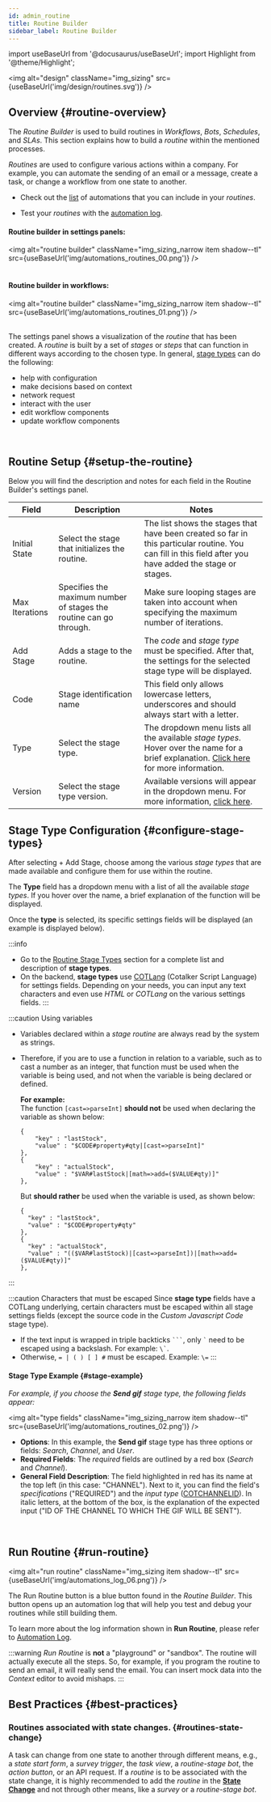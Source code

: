 ```yaml
---
id: admin_routine
title: Routine Builder
sidebar_label: Routine Builder
---
```

import useBaseUrl from '@docusaurus/useBaseUrl';
import Highlight from '@theme/Highlight';

<img alt="design" className="img_sizing" src={useBaseUrl('img/design/routines.svg')} />

## Overview {#routine-overview}

The _Routine Builder_ is used to build routines in _Workflows_, _Bots_, _Schedules_, and _SLAs_. This section explains how to build a _routine_ within the mentioned processes.

_Routines_ are used to configure various actions within a company. For example, you can automate the sending of an email or a message, create a task, or change a workflow from one state to another.

- Check out the [list](/docs/documentation/automation/existing_routines#stage-list) of automations that you can include in your _routines_.

- Test your _routines_ with the [automation log](#run-routine).


<div className="alert alert--secondary">

#### Routine builder in settings panels:


<img alt="routine builder" className="img_sizing_narrow item shadow--tl" src={useBaseUrl('img/automations_routines_00.png')} />
<br/>
<br/>

#### Routine builder in workflows:

<img alt="routine builder" className="img_sizing_narrow item shadow--tl" src={useBaseUrl('img/automations_routines_01.png')} />
<br/>
<br/>

The settings panel shows a visualization of the _routine_ that has been created. A _routine_ is built by a set of _stages_ or _steps_ that can function in different ways according to the chosen type. In general, [stage types](#stage-type-list) can do the following:

* help with configuration
* make decisions based on context
* network request
* interact with the user
* edit workflow components
* update workflow components

</div>
<br/>

## Routine Setup {#setup-the-routine}

Below you will find the description and notes for each field in the Routine Builder's settings panel.

| Field | Description | Notes | 
| ---- | ----------- | ----- | 
| Initial State | Select the stage that initializes the routine. | The list shows the stages that have been created so far in this particular routine. You can fill in this field after you have added the stage or stages. |
| Max Iterations | Specifies the maximum number of stages the routine can go through. | Make sure looping stages are taken into account when specifying the maximum number of iterations. |
| Add Stage | Adds a stage to the routine. | The _code_ and _stage type_ must be specified. After that, the settings for the selected stage type will be displayed. |
| Code | Stage identification name | This field only allows lowercase letters, underscores and should always start with a letter.  |
| Type | Select the stage type. | The dropdown menu lists all the available _stage types_. Hover over the name for a brief explanation. [Click here](/docs/documentation/automation/existing_routines#stage-list) for more information. |
| Version | Select the stage type version. | Available versions will appear in the dropdown menu. For more information, [click here](/docs/documentation/automation/existing_routines#stage-type-versions).|

## Stage Type Configuration {#configure-stage-types}
After selecting <span className="badge badge--primary">+ Add Stage</span>, choose among the various _stage types_ that are made available and configure them for use within the routine. 

The **Type** field has a dropdown menu with a list of all the available _stage types_. If you hover over the name, a brief explanation of the function will be displayed. 

Once the **type** is selected, its specific settings fields will be displayed (an example is displayed below).

:::info
- Go to the [Routine Stage Types](/docs/documentation/automation/existing_routines) section for a complete list and description of **stage types**.
- On the backend, **stage types** use [COTLang](/docs/documentation/automation/cotlang/admin_cotlang) (Cotalker Script Language) for settings fields. Depending on your needs, you can input any text characters and even use _HTML_ or _COTLang_ on the various settings fields.
:::

:::caution Using variables
- Variables declared within a _stage routine_ are always read by the system as strings.
- Therefore, if you are to use a function in relation to a variable, such as to cast a number as an integer, that function must be used when the variable is being used, and not when the variable is being declared or defined.  
  
  **For example:**  
  The function `[cast=>parseInt]` **should not** be used when declaring the variable as shown below:
  ```  
  {
      "key" : "lastStock",
      "value" : "$CODE#property#qty|[cast=>parseInt]"
  },
  {
      "key" : "actualStock",
      "value" : "$VAR#lastStock|[math=>add=($VALUE#qty)]"
  },  
  ```  
  But **should rather** be used when the variable is used, as shown below:  
    ```
  {
      "key" : "lastStock",
      "value" : "$CODE#property#qty"
  },
  {
      "key" : "actualStock",
      "value" : "(($VAR#lastStock)|[cast=>parseInt])|[math=>add=($VALUE#qty)]"
  },  
    
    ```
:::

:::caution Characters that must be escaped
Since **stage type** fields have a COTLang underlying, certain characters must be escaped within all stage settings fields (except the source code in the _Custom Javascript Code_ stage type).
- If the text input is wrapped in triple backticks ` ``` `, only ``` ` ``` need to be escaped using a backslash. For example: ``` \` ```.
- Otherwise, `= | ( ) [ ] #` must be escaped. Example: ` \= `
:::

<div className="alert alert--secondary">

#### Stage Type Example {#stage-example}

_For example, if you choose the **Send gif** stage type, the following fields appear:_

<img alt="type fields" className="img_sizing_narrow item shadow--tl" src={useBaseUrl('img/automations_routines_02.png')} />
<br/>

- **Options**: In this example, the **Send gif** stage type has three options or fields: _Search_, _Channel_, and _User_.
- **Required Fields**: The _required_ fields are outlined by a red box (_Search_ and _Channel_).
- **General Field Description**: The field highlighted in red has its name at the top left (in this case: "CHANNEL"). Next to it, you can find the field's _specifications_ ("REQUIRED") and the _input type_ ([COTCHANNELID](/docs/documentation/automation/cotlang/admin_cotlang)). In italic letters, at the bottom of the box, is the explanation of the expected input ("ID OF THE CHANNEL TO WHICH THE GIF WILL BE SENT").

</div>
<br/>


## Run Routine {#run-routine}

<img alt="run routine" className="img_sizing item shadow--tl" src={useBaseUrl('img/automations_log_06.png')} />
<br/>

The <span className="badge badge--primary">Run Routine</span> button is a blue button found in the *Routine Builder*. This button opens up an automation log that will help you test and debug your routines while still building them.

To learn more about the log information shown in **Run Routine**, please refer to [Automation Log](/docs/documentation/automation/automation_log).

:::warning
*Run Routine* is **not** a "playground" or "sandbox". The routine will actually execute all the steps. So, for example, if you program the routine to send an email, it will really send the email.
You can insert mock data into the *Context* editor to avoid mishaps.
:::

## Best Practices {#best-practices}
### Routines associated with state changes. {#routines-state-change}
A task can change from one state to another through different means, e.g., a _state start form_, a _survey trigger_, the _task view_, a _routine-stage bot_, the _action button_, or an API request. If a _routine_ is to be associated with the state change, it is highly recommended to add the _routine_ in the [**State Change**](/docs/documentation/admin/workflows/settings_panels/create_edit_state#state-changes) and not through other means, like a _survey_ or a _routine-stage bot_.

